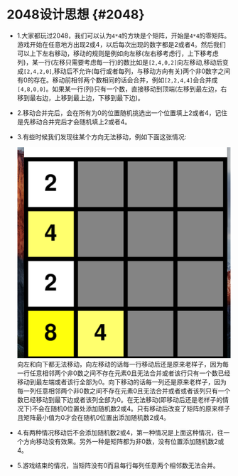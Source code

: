 # **2048设计思想** {#2048}

* 1.大家都玩过2048，我们可以认为`4*4`的方块是个矩阵，开始是`4*4`的零矩阵。游戏开始在任意地方出现2或4，以后每次出现的数字都是2或者4。然后我们可以上下左右移动，移动的规则是例如向左移\(左右移考虑行，上下移考虑列\)，某一行\(左移只需要考虑每一行\)的数比如是`[2,4,0,2]`向左移动,移动后变成`[2,4,2,0]`,移动后不允许\(每行或者每列，与移动方向有关\)两个非0数字之间有0的存在。移动前相邻两个数相同的话会合并，例如`[2,2,4,4]`会合并成`[4,8,0,0]`。如果某一行\(列\)只有一个数，直接移动到顶端\(左移到最左边，右移到最右边，上移到最上边，下移到最下边\)。

* 2.移动合并完后，会在所有为0的位置随机挑选出一个位置填上2或者4，记住是先移动合并完后才会随机填上2或者4。

* 3.有些时候我们发现往某个方向无法移动，例如下面这张情况:

  ![](/assets/example.png)
  向左和向下都无法移动，向左移动的话每一行移动后还是原来老样子，因为每一行任意相邻两个非0数之间不存在元素0且无法合并或者该行只有一个数已经移动到最左端或者该行全部为0。向下移动的话每一列还是原来老样子，因为每一列任意相邻两个非0数之间不存在元素0且无法合并或者或者该列只有一个数已经移动到最下边或者该列全部为0。在无法移动\(即移动后还是老样子的情况下\)不会在随机0位置处添加随机数2或4。只有移动后改变了矩阵的原来样子且矩阵最小值为0才会在随机0位置出添加随机数2或4。

* 4.有两种情况移动后不会添加随机数2或4，第一种情况是上面这种情况，往一个方向移动没有效果。另外一种是矩阵都为非0数，没有位置添加随机数2或4。

* 5.游戏结束的情况，当矩阵没有0而且每行每列任意两个相邻数无法合并。


